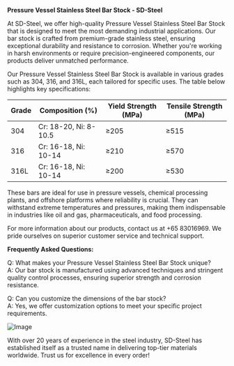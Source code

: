 **Pressure Vessel Stainless Steel Bar Stock - SD-Steel**

At SD-Steel, we offer high-quality Pressure Vessel Stainless Steel Bar Stock that is designed to meet the most demanding industrial applications. Our bar stock is crafted from premium-grade stainless steel, ensuring exceptional durability and resistance to corrosion. Whether you're working in harsh environments or require precision-engineered components, our products deliver unmatched performance.

Our Pressure Vessel Stainless Steel Bar Stock is available in various grades such as 304, 316, and 316L, each tailored for specific uses. The table below highlights key specifications:

| Grade   | Composition (%)       | Yield Strength (MPa) | Tensile Strength (MPa) |
|---------|-----------------------|----------------------|------------------------|
| 304     | Cr: 18-20, Ni: 8-10.5 | ≥205                 | ≥515                   |
| 316     | Cr: 16-18, Ni: 10-14  | ≥210                 | ≥570                   |
| 316L    | Cr: 16-18, Ni: 10-14  | ≥200                 | ≥530                   |

These bars are ideal for use in pressure vessels, chemical processing plants, and offshore platforms where reliability is crucial. They can withstand extreme temperatures and pressures, making them indispensable in industries like oil and gas, pharmaceuticals, and food processing.

For more information about our products, contact us at +65 83016969. We pride ourselves on superior customer service and technical support.

**Frequently Asked Questions:**

Q: What makes your Pressure Vessel Stainless Steel Bar Stock unique?  
A: Our bar stock is manufactured using advanced techniques and stringent quality control processes, ensuring superior strength and corrosion resistance.

Q: Can you customize the dimensions of the bar stock?  
A: Yes, we offer customization options to meet your specific project requirements.

![Image](https://github.com/user-attachments/assets/2567258e-e124-4816-932d-1809bd27ef0b)

With over 20 years of experience in the steel industry, SD-Steel has established itself as a trusted name in delivering top-tier materials worldwide. Trust us for excellence in every order!